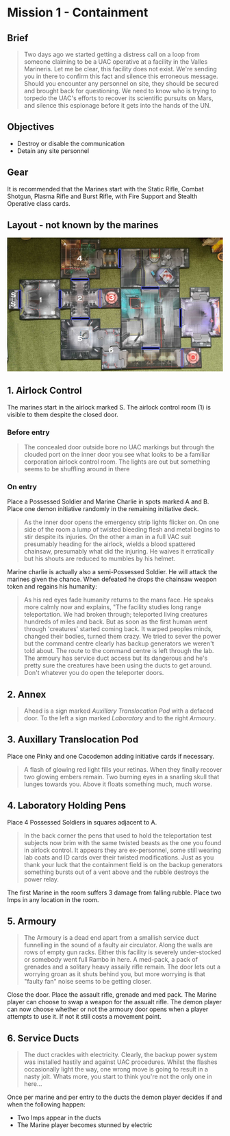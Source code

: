 # Mission 1 - Containment

## Brief

> Two days ago we started getting a distress call on a loop from someone claiming to be a UAC operative at a facility in the Valles Marineris. Let me be clear, this facility does not exist. We're sending you in there to confirm this fact and silence this erroneous message. Should you encounter any personnel on site, they should be secured and brought back for questioning. We need to know who is trying to torpedo the UAC's efforts to recover its scientific pursuits on Mars, and silence this espionage before it gets into the hands of the UN.

## Objectives

- Destroy or disable the communication
- Detain any site personnel

## Gear

It is recommended that the Marines start with the Static Rifle, Combat Shotgun, Plasma Rifle and Burst Rifle, with Fire Support and Stealth Operative class cards.

## Layout - not known by the marines

![Map](./map.jpg)

## 1. Airlock Control

The marines start in the airlock marked S. The airlock control room (1) is visible to them despite the closed door.

### Before entry

> The concealed door outside bore no UAC markings but through the clouded port on the inner door you see what looks to be a familiar corporation airlock control room. The lights are out but something seems to be shuffling around in there

### On entry

Place a Possessed Soldier and Marine Charlie in spots marked A and B. Place one demon initiative randomly in the remaining initiative deck.

> As the inner door opens the emergency strip lights flicker on. On one side of the room a lump of twisted bleeding flesh and metal begins to stir despite its injuries. On the other a man in a full VAC suit presumably heading for the airlock, wields a blood spattered chainsaw, presumably what did the injuring. He waives it erratically but his shouts are reduced to mumbles by his helmet.

Marine charlie is actually also a semi-Possessed Soldier. He will attack the marines given the chance. When defeated he drops the chainsaw weapon token and regains his humanity:

> As his red eyes fade humanity returns to the mans face. He speaks more calmly now and explains, "The facility studies long range teleportation. We had broken through; teleported living creatures hundreds of miles and back. But as soon as the first human went through 'creatures' started coming back. It warped peoples minds, changed their bodies, turned them crazy. We tried to sever the power but the command centre clearly has backup generators we weren't told about. The route to the command centre is left through the lab. The armoury has service duct access but its dangerous and he's pretty sure the creatures have been using the ducts to get around. Don't whatever you do open the teleporter doors.

## 2. Annex

> Ahead is a sign marked _Auxillary Translocation Pod_ with a defaced door. To the left a sign marked _Laboratory_ and to the right _Armoury_.

## 3. Auxillary Translocation Pod

Place one Pinky and one Cacodemon adding initiative cards if necessary.

> A flash of glowing red light fills your retinas. When they finally recover two glowing embers remain. Two burning eyes in a snarling skull that lunges towards you. Above it floats something much, much worse.

## 4. Laboratory Holding Pens

Place 4 Possessed Soldiers in squares adjacent to A.

> In the back corner the pens that used to hold the teleportation test subjects now brim with the same twisted beasts as the one you found in airlock control. It appears they are ex-personnel, some still wearing lab coats and ID cards over their twisted modifications. Just as you thank your luck that the containment field is on the backup generators something bursts out of a vent above and the rubble destroys the power relay.

The first Marine in the room suffers 3 damage from falling rubble. Place two Imps in any location in the room.

## 5. Armoury

> The Armoury is a dead end apart from a smallish service duct funnelling in the sound of a faulty air circulator. Along the walls are rows of empty gun racks. Either this facility is severely under-stocked or somebody went full Rambo in here. A med-pack, a pack of grenades and a solitary heavy assaily rifle remain. The door lets out a worrying groan as it shuts behind you, but more worrying is that "faulty fan" noise seems to be getting closer.

Close the door. Place the assault rifle, grenade and med pack. The Marine player can choose to swap a weapon for the assualt rifle. The demon player can now choose whether or not the armoury door opens when a player attempts to use it. If not it still costs a movement point.

## 6. Service Ducts

> The duct crackles with electricity. Clearly, the backup power system was installed hastily and against UAC procedures. Whilst the flashes occasionally light the way, one wrong move is going to result in a nasty jolt. Whats more, you start to think you're not the only one in here...

Once per marine and per entry to the ducts the demon player decides if and when the following happen:

- Two Imps appear in the ducts
- The Marine player becomes stunned by electric
